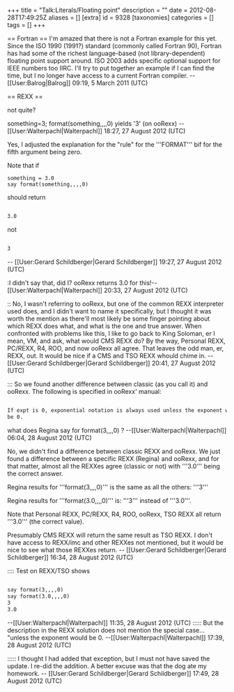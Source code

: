 +++
title = "Talk:Literals/Floating point"
description = ""
date = 2012-08-28T17:49:25Z
aliases = []
[extra]
id = 9328
[taxonomies]
categories = []
tags = []
+++

== Fortran ==
I'm amazed that there is not a Fortran example for this yet. Since the ISO 1990 (1991?) standard (commonly called Fortran 90), Fortran has had some of the richest language-based (not library-dependent) floating point support around. ISO 2003 adds specific optional support for IEEE numbers too IIRC. I'll try to put together an example if I can find the time, but I no longer have access to a current Fortran compiler. --[[User:Balrog|Balrog]] 09:19, 5 March 2011 (UTC)

== REXX ==

not quite?

something=3;
format(something,,,,0) yields '3' (on ooRexx)
--[[User:Walterpachl|Walterpachl]] 18:27, 27 August 2012 (UTC)

Yes, I adjusted the explanation for the "rule" for the '''FORMAT''' bif for the fifth argument being zero.  

Note that if

```rexx
something = 3.0
say format(something,,,,0)
```
should return 

```txt

3.0

```

not

```txt

3

```

-- [[User:Gerard Schildberger|Gerard Schildberger]] 19:27, 27 August 2012 (UTC)

:I didn't say that, did I? ooRexx returns 3.0 for this!--[[User:Walterpachl|Walterpachl]] 20:33, 27 August 2012 (UTC)

:: No, I wasn't referring to ooRexx, but one of the common REXX interpreter used does, and I didn't want to name it specifically, but I thought it was worth the mention as there'll most likely be some finger pointing about which REXX does what, and what is the one and true answer.  When confronted with problems like this, I like to go back to King Soloman, er I mean, VM, and ask, what would CMS REXX do?  By the way, Personal REXX, PC/REXX, R4, ROO, and now ooRexx all agree.  That leaves the odd man, er, REXX, out. It would be nice if a CMS and TSO REXX whould chime in. -- [[User:Gerard Schildberger|Gerard Schildberger]] 20:41, 27 August 2012 (UTC)

::: So we found another difference between classic (as you call it) and ooRexx. The following is specified in ooRexx' manual:

```txt

If expt is 0, exponential notation is always used unless the exponent would
be 0.

```

what does Regina say for format(3,,,,0) ?
--[[User:Walterpachl|Walterpachl]] 06:04, 28 August 2012 (UTC)

No, we didn't find a difference between classic REXX and ooRexx. We just found a difference between a specific REXX (Regina) and ooRexx, and for that matter, almost all the REXXes agree (classic or not) with '''3.0''' being the correct answer. 

Regina results for '''format(3,,,,0)''' is the same as all the others: '''3'''

Regina results for '''format(3.0,,,,0)''' is: '''3''' instead of '''3.0'''. 

Note that Personal REXX, PC/REXX, R4, ROO, ooRexx, TSO REXX all return '''3.0''' (the correct value). 

Presumably CMS REXX will return the same result as TSO REXX. I don't have access to REXX/imc and other REXXes not mentioned, but it would be nice to see what those REXXes return. -- [[User:Gerard Schildberger|Gerard Schildberger]] 16:34, 28 August 2012 (UTC)

:::: Test on REXX/TSO shows

```txt
 
say format(3,,,,0)    
say format(3.0,,,,0)  
3         
3.0    

```
  
--[[User:Walterpachl|Walterpachl]] 11:35, 28 August 2012 (UTC)
::::: But the description in the REXX solution does not mention the special case... "unless the exponent would be 0. --[[User:Walterpachl|Walterpachl]] 17:39, 28 August 2012 (UTC)

::::: I thought I had added that exception, but I must not have saved the update. I re-did the addition.  A better excuse was that the dog ate my homework. -- [[User:Gerard Schildberger|Gerard Schildberger]] 17:49, 28 August 2012 (UTC)
